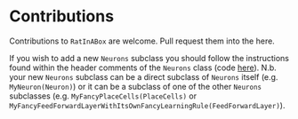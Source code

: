 # Contributions 

Contributions to `RatInABox` are welcome. Pull request them into the here.

If you wish to add a new `Neurons` subclass you should follow the instructions found within the header comments of the `Neurons` class (code [here](../../ratinabox/Neurons.py)). N.b. your new `Neurons` subclass can be a direct subclass of `Neurons` itself (e.g. `MyNeuron(Neuron)`) or it can be a subclass of one of the other `Neurons` subclasses (e.g. `MyFancyPlaceCells(PlaceCells)` or ` MyFancyFeedForwardLayerWithItsOwnFancyLearningRule(FeedForwardLayer)`). 



